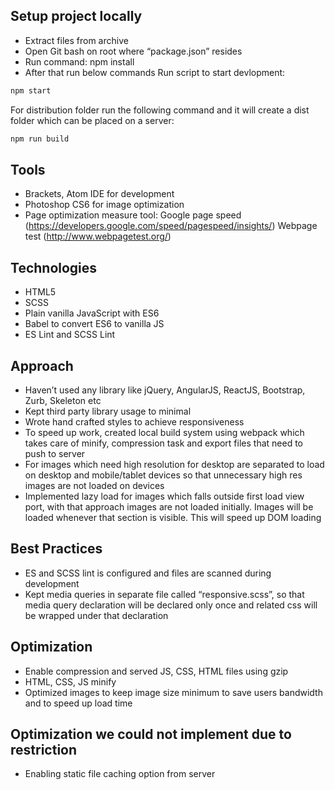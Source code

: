 ## Setup project locally
-	Extract files from archive
-	Open Git bash on root where “package.json” resides
-	Run command: npm install
-	After that run below commands
Run script to start devlopment: 
```sh
npm start
```

For distribution folder run the following command and it will create a dist folder which can be placed on a server: 
```sh
npm run build 
```


## Tools
-	Brackets, Atom IDE for development
-	Photoshop CS6 for image optimization
-	Page optimization measure tool: 
Google page speed (https://developers.google.com/speed/pagespeed/insights/)
Webpage test (http://www.webpagetest.org/)

## Technologies
-	HTML5
-	SCSS
-	Plain vanilla JavaScript with ES6
-	Babel to convert ES6 to vanilla JS
-	ES Lint and SCSS Lint

## Approach
-	Haven’t used any library like jQuery, AngularJS, ReactJS, Bootstrap, Zurb, Skeleton etc
-	Kept third party library usage to minimal
-	Wrote hand crafted styles to achieve responsiveness
-	To speed up work, created local build system using webpack which takes care of minify, compression task and export files that need to push to server
-	For images which need high resolution for desktop are separated to load on desktop and mobile/tablet devices so that unnecessary high res images are not loaded on devices
-	Implemented lazy load for images which falls outside first load view port, with that approach images are not loaded initially. Images will be loaded whenever that section is visible. This will speed up DOM loading

## Best Practices
-	ES and SCSS lint is configured and files are scanned during development
-	Kept media queries in separate file called “responsive.scss”, so that media query declaration will be declared only once and related css will be wrapped under that declaration

## Optimization
-	Enable compression and served JS, CSS, HTML files using gzip
-	HTML, CSS, JS minify
-	Optimized images to keep image size minimum to save users bandwidth and to speed up load time

## Optimization we could not implement due to restriction
-	Enabling static file caching option from server

